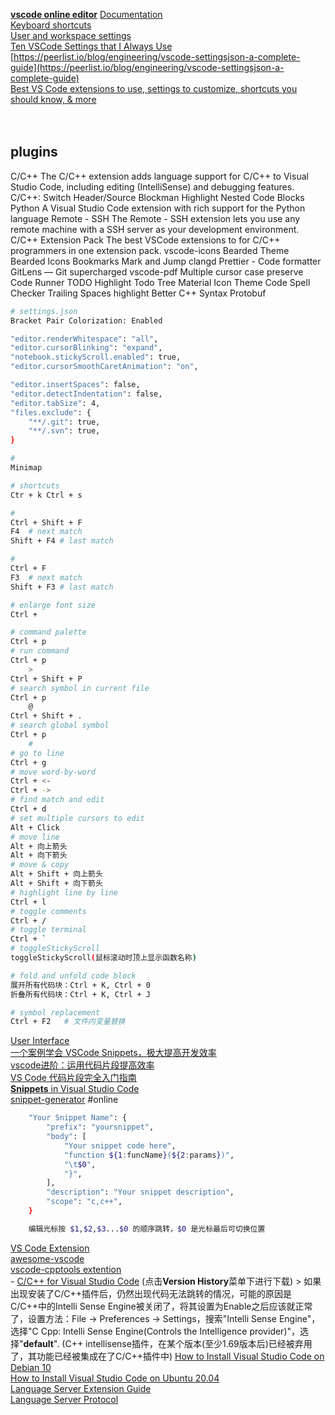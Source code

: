 
[**vscode online editor**](https://vscode.dev/)
[Documentation](https://code.visualstudio.com/docs)  
[Keyboard shortcuts](https://code.visualstudio.com/docs/configure/keybindings)  
[User and workspace settings](https://code.visualstudio.com/docs/configure/settings)  
[Ten VSCode Settings that I Always Use](https://codefinity.com/blog/Ten-VSCode-Settings-that-I-Always-Use)  
[https://peerlist.io/blog/engineering/vscode-settingsjson-a-complete-guide](https://peerlist.io/blog/engineering/vscode-settingsjson-a-complete-guide)  
[Best VS Code extensions to use, settings to customize, shortcuts you should know, & more](https://www.software.com/src/top-vs-code-extensions-settings-shortcuts-and-more)  
[]()  
[]()  
[]()  

## plugins
C/C++
	The C/C++ extension adds language support for C/C++ to Visual Studio Code, including editing (IntelliSense) and debugging features.
	C/C++: Switch Header/Source
Blockman
	Highlight Nested Code Blocks
Python
	A Visual Studio Code extension with rich support for the Python language
Remote - SSH
	The Remote - SSH extension lets you use any remote machine with a SSH server as your development environment.
C/C++ Extension Pack
	The best VSCode extensions to for C/C++ programmers in one extension pack.
vscode-icons
Bearded Theme
Bearded Icons
Bookmarks
	Mark and Jump
clangd
Prettier - Code formatter
GitLens — Git supercharged
vscode-pdf
Multiple cursor case preserve
Code Runner
TODO Highlight
Todo Tree
Material Icon Theme
Code Spell Checker
Trailing Spaces
highlight
Better C++ Syntax
Protobuf



```bash
# settings.json
Bracket Pair Colorization: Enabled

"editor.renderWhitespace": "all",
"editor.cursorBlinking": "expand",
"notebook.stickyScroll.enabled": true,
"editor.cursorSmoothCaretAnimation": "on",

"editor.insertSpaces": false,
"editor.detectIndentation": false,
"editor.tabSize": 4,
"files.exclude": {
	"**/.git": true,
	"**/.svn": true,
}

#
Minimap

# shortcuts
Ctr + k Ctrl + s

#
Ctrl + Shift + F
F4	# next match
Shift + F4 # last match

#
Ctrl + F
F3	# next match
Shift + F3 # last match

# enlarge font size
Ctrl +

# command palette
Ctrl + p
# run command
Ctrl + p
	>
Ctrl + Shift + P
# search symbol in current file
Ctrl + p
	@
Ctrl + Shift + .
# search global symbol
Ctrl + p
	#
# go to line
Ctrl + g
# move word-by-word
Ctrl + <-
Ctrl + ->
# find match and edit
Ctrl + d
# set multiple cursors to edit
Alt + Click
# move line
Alt + 向上箭头
Alt + 向下箭头
# move & copy
Alt + Shift + 向上箭头
Alt + Shift + 向下箭头
# highlight line by line
Ctrl + l
# toggle comments
Ctrl + /
# toggle terminal
Ctrl + `
# toggleStickyScroll
toggleStickyScroll(鼠标滚动时顶上显示函数名称)

# fold and unfold code block
展开所有代码块：Ctrl + K, Ctrl + 0
折叠所有代码块：Ctrl + K, Ctrl + J

# symbol replacement
Ctrl + F2	# 文件内变量替换
```

[User Interface](https://code.visualstudio.com/docs/getstarted/userinterface)  
[一个案例学会 VSCode Snippets，极大提高开发效率](https://zhuanlan.zhihu.com/p/457062272)  
[vscode进阶：运用代码片段提高效率](https://zhuanlan.zhihu.com/p/357377511)  
[VS Code 代码片段完全入门指南](https://www.freecodecamp.org/chinese/news/definitive-guide-to-snippets-visual-studio-code/)  
[**Snippets** in Visual Studio Code](https://code.visualstudio.com/docs/editor/userdefinedsnippets)  
[snippet-generator](https://snippet-generator.app/?description=&tabtrigger=&snippet=&mode=vscode) #online  
```bash
	"Your Snippet Name": {
		"prefix": "yoursnippet",
		"body": [
			"Your snippet code here",
			"function ${1:funcName}(${2:params})",
			"\t$0",
			"}",
		],
		"description": "Your snippet description",
		"scope": "c,c++",
	}

	编辑光标按 $1,$2,$3...$0 的顺序跳转，$0 是光标最后可切换位置
```
[VS Code Extension](https://github.com/topics/vscode-extension)  
[awesome-vscode](https://github.com/viatsko/awesome-vscode)  
[vscode-cpptools extention](https://github.com/microsoft/vscode-cpptools)  
	- [C/C++ for Visual Studio Code](https://marketplace.visualstudio.com/items?itemName=ms-vscode.cpptools) (点击**Version History**菜单下进行下载)
	> 如果出现安装了C/C++插件后，仍然出现代码无法跳转的情况，可能的原因是C/C++中的Intelli Sense Engine被关闭了，将其设置为Enable之后应该就正常了，设置方法：File -> Preferences -> Settings，搜索"Intelli Sense Engine"，选择"C Cpp: Intelli Sense Engine(Controls the Intelligence provider)"，选择"**default**". (C++ intellisense插件，在某个版本(至少1.69版本后)已经被弃用了，其功能已经被集成在了C/C++插件中)
[How to Install Visual Studio Code on Debian 10](https://linuxize.com/post/how-to-install-visual-studio-code-on-debian-10/)  
[How to Install Visual Studio Code on Ubuntu 20.04](https://linuxize.com/post/how-to-install-visual-studio-code-on-ubuntu-20-04/)  
[Language Server Extension Guide](https://code.visualstudio.com/api/language-extensions/language-server-extension-guide)  
[Language Server Protocol](https://microsoft.github.io/language-server-protocol/)  
[]()  
[]()  
[]()  